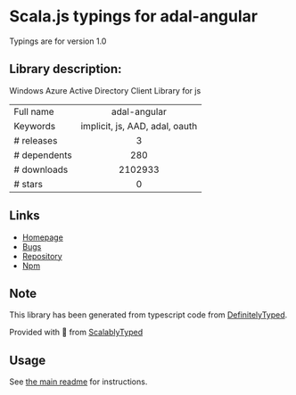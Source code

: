 
# Scala.js typings for adal-angular

Typings are for version 1.0

## Library description:
Windows Azure Active Directory Client Library for js

|                    |                 |
| ------------------ | :-------------: |
| Full name          | adal-angular |
| Keywords           | implicit, js, AAD, adal, oauth |
| # releases         | 3 |
| # dependents       | 280 |
| # downloads        | 2102933 |
| # stars            | 0 |

## Links
- [Homepage](https://github.com/AzureAD/azure-activedirectory-library-for-js#readme)
- [Bugs](https://github.com/AzureAD/azure-activedirectory-library-for-js/issues)
- [Repository](https://github.com/AzureAD/azure-activedirectory-library-for-js)
- [Npm](https://www.npmjs.com/package/adal-angular)
    


## Note
This library has been generated from typescript code from [DefinitelyTyped](https://definitelytyped.org).

Provided with :purple_heart: from [ScalablyTyped](https://github.com/oyvindberg/ScalablyTyped)

## Usage
See [the main readme](../../readme.md) for instructions.


